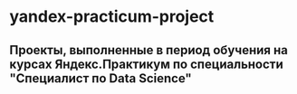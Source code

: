 # yandex-practicum-project
## Проекты, выполненные в период обучения на курсах Яндекс.Практикум по специальности "Специалист по Data Science" 
### 
